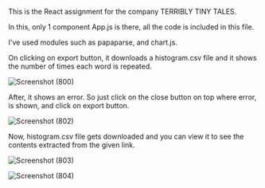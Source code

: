 This is the React assignment for the company TERRIBLY TINY TALES. 

In this, only 1 component App.js is there, all the code is included in this file. 

I've used modules such as papaparse, and chart.js.

On clicking on export button, it downloads a histogram.csv file and it shows the number of times each word is repeated.

![Screenshot (800)](https://github.com/karanjc/Tiny-tales-assignment-react/assets/66589659/2d7e968b-3fbf-47eb-8327-589abcbb6104)


After, it shows an error. So just click on the close button on top where error, is shown, and click on export button.

![Screenshot (802)](https://github.com/karanjc/Tiny-tales-assignment-react/assets/66589659/2309b977-eb6a-4431-aeec-b42213cd0a78)


Now, histogram.csv file gets downloaded and you can view it to see the contents extracted from the given link.

![Screenshot (803)](https://github.com/karanjc/Tiny-tales-assignment-react/assets/66589659/a8c6342f-898f-46e8-9083-b31669068820)

![Screenshot (804)](https://github.com/karanjc/Tiny-tales-assignment-react/assets/66589659/8e4c3837-3088-4f87-aac6-5611df936965)





